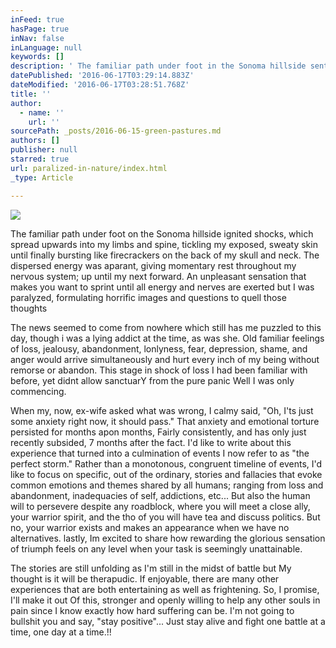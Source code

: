 ```yaml
---
inFeed: true
hasPage: true
inNav: false
inLanguage: null
keywords: []
description: ' The familiar path under foot in the Sonoma hillside sent shocks from my toes, up through limbs and spine and burst like fireworks throughout my skull and neck; only to repeat the downward electrical proccess throughout my nervous system until my next step; Repeating the process again. '
datePublished: '2016-06-17T03:29:14.883Z'
dateModified: '2016-06-17T03:28:51.768Z'
title: ''
author:
  - name: ''
    url: ''
sourcePath: _posts/2016-06-15-green-pastures.md
authors: []
publisher: null
starred: true
url: paralized-in-nature/index.html
_type: Article

---
```

![](https://the-grid-user-content.s3-us-west-2.amazonaws.com/030b4718-605e-4a69-8438-147c2b2191f7.jpg)

The familiar path under foot on the Sonoma hillside ignited shocks, which spread upwards into my limbs and spine, tickling my exposed, sweaty skin until finally bursting like firecrackers on the back of my skull and neck.  The dispersed energy was aparant,  giving momentary rest throughout my nervous system; up until my next forward.  An unpleasant sensation that makes you want to sprint until all energy and nerves are exerted but I was paralyzed, formulating horrific images and questions to quell those thoughts

The news seemed to come from nowhere which still has me puzzled to this day, though i was a lying addict at the time, as was she. Old familiar feelings of loss, jealousy, abandonment, lonlyness, fear, depression, shame, and anger would arrive simultaneously and hurt every inch of my being without remorse or abandon. This stage in shock of loss I had been familiar with before, yet didnt allow sanctuarY from the pure panic Well I was only commencing.

When my, now, ex-wife asked what was wrong, I calmy said, "Oh, I'ts just some anxiety right now, it should pass." That anxiety and emotional torture persisted for months apon months, Fairly consistently, and has only just recently subsided, 7 months after the fact. I'd like to write about this experience that turned into a culmination of events I now refer to as "the perfect storm." Rather than a monotonous, congruent timeline of events, I'd like to focus on specific, out of the ordinary, stories and fallacies that evoke common emotions and themes shared by all humans; ranging from loss and abandonment, inadequacies of self, addictions, etc... But also the human will to persevere despite any roadblock, where you will meet a close ally, your warrior spirit, and the tho of you will have tea and discuss politics. But no, your warrior exists and makes an appearance when we have no alternatives. lastly, Im excited to share how rewarding the glorious sensation of triumph feels on any level when your task is seemingly unattainable. 

The stories are still unfolding as I'm still in the midst of battle but My thought is it will be therapudic. If enjoyable, there are many other experiences that are both entertaining as well as frightening. So, I promise, I'll make it out Of this, stronger and openly willing to help any other souls in pain since I know exactly how hard suffering can be. I'm not going to bullshit you and say, "stay positive"... Just stay alive and fight one battle at a time, one day at a time.!!